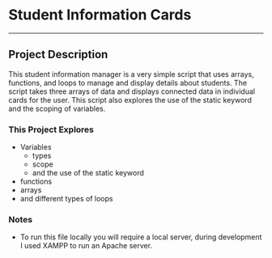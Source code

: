 # Student Information Cards
-----------
## Project Description
This student information manager is a very simple script that uses arrays, functions, and loops to manage and display details about students. The script takes three arrays of data and displays connected data in individual cards for the user. This script also explores the use of the static keyword and the scoping of variables. 

### This Project Explores
- Variables
    - types
    - scope
    - and the use of the static keyword
- functions
- arrays
- and different types of loops

### Notes
- To run this file locally you will require a local server, during development I used XAMPP to run an Apache server.
